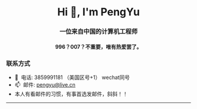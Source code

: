 <h1 align="center">Hi 👋, I'm PengYu</h1>
<h3 align="center">一位来自中国的计算机工程师</h3>
<h4 align="center">996？007？不重要，唯有热爱罢了。</h4>

### 联系方式

- 💬&nbsp;&nbsp;电话: 3859991181 （美国区号+1） wechat同号
- 📫&nbsp;&nbsp;邮件: pengyu@live.cn
- 本人有看邮件的习惯，有事首选发邮件，斜斜！！

---


